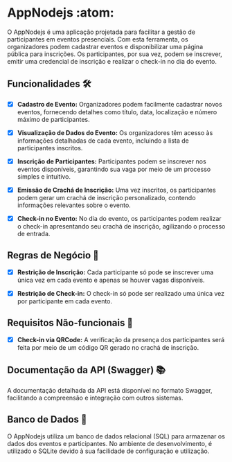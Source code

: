 # AppNodejs :atom:

O AppNodejs é uma aplicação projetada para facilitar a gestão de participantes em eventos presenciais. Com esta ferramenta, os organizadores podem cadastrar eventos e disponibilizar uma página pública para inscrições. Os participantes, por sua vez, podem se inscrever, emitir uma credencial de inscrição e realizar o check-in no dia do evento.

## Funcionalidades 🛠️

- [x] **Cadastro de Evento:** Organizadores podem facilmente cadastrar novos eventos, fornecendo detalhes como título, data, localização e número máximo de participantes.
  
- [x] **Visualização de Dados do Evento:** Os organizadores têm acesso às informações detalhadas de cada evento, incluindo a lista de participantes inscritos.
  
- [x] **Inscrição de Participantes:** Participantes podem se inscrever nos eventos disponíveis, garantindo sua vaga por meio de um processo simples e intuitivo.
  
- [x] **Emissão de Crachá de Inscrição:** Uma vez inscritos, os participantes podem gerar um crachá de inscrição personalizado, contendo informações relevantes sobre o evento.
  
- [x] **Check-in no Evento:** No dia do evento, os participantes podem realizar o check-in apresentando seu crachá de inscrição, agilizando o processo de entrada.

## Regras de Negócio 📝

- [x] **Restrição de Inscrição:** Cada participante só pode se inscrever uma única vez em cada evento e apenas se houver vagas disponíveis.
  
- [x] **Restrição de Check-in:** O check-in só pode ser realizado uma única vez por participante em cada evento.

## Requisitos Não-funcionais 🚀

- [x] **Check-in via QRCode:** A verificação da presença dos participantes será feita por meio de um código QR gerado no crachá de inscrição.

## Documentação da API (Swagger) 📚

A documentação detalhada da API está disponível no formato Swagger, facilitando a compreensão e integração com outros sistemas.

## Banco de Dados 💾

O AppNodejs utiliza um banco de dados relacional (SQL) para armazenar os dados dos eventos e participantes. No ambiente de desenvolvimento, é utilizado o SQLite devido à sua facilidade de configuração e utilização.
